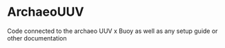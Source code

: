 # ArchaeoUUV
Code connected to the archaeo UUV x Buoy
as well as any setup guide or other documentation
